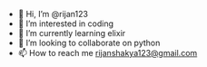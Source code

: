 - 👋 Hi, I’m @rijan123
- 👀 I’m interested in coding
- 🌱 I’m currently learning elixir
- 💞️ I’m looking to collaborate on python
- 📫 How to reach me rijanshakya123@gmail.com

<!---
rijan123/rijan123 is a ✨ special ✨ repository because its `README.md` (this file) appears on your GitHub profile.
You can click the Preview link to take a look at your changes.
--->
